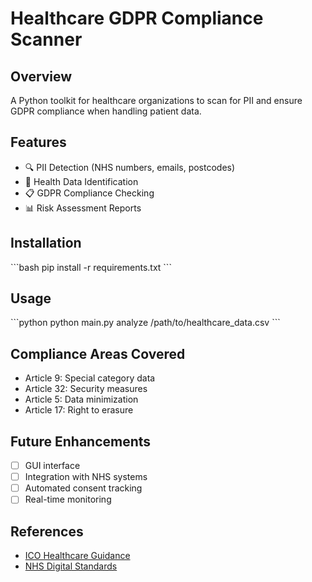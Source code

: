 # Healthcare GDPR Compliance Scanner

## Overview
A Python toolkit for healthcare organizations to scan for PII and ensure GDPR compliance when handling patient data.

## Features
- 🔍 PII Detection (NHS numbers, emails, postcodes)
- 🏥 Health Data Identification
- 📋 GDPR Compliance Checking
- 📊 Risk Assessment Reports

## Installation
\```bash
pip install -r requirements.txt
\```

## Usage
\```python
python main.py analyze /path/to/healthcare_data.csv
\```

## Compliance Areas Covered
- Article 9: Special category data
- Article 32: Security measures
- Article 5: Data minimization
- Article 17: Right to erasure

## Future Enhancements
- [ ] GUI interface
- [ ] Integration with NHS systems
- [ ] Automated consent tracking
- [ ] Real-time monitoring

## References
- [ICO Healthcare Guidance](https://ico.org.uk)
- [NHS Digital Standards](https://digital.nhs.uk)